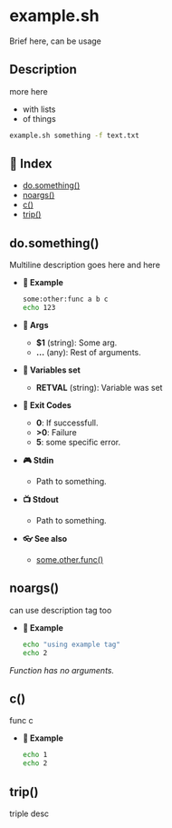 # example.sh

Brief here, can be usage

## Description

more here
* with lists
* of things

```bash
example.sh something -f text.txt
```

## 📇 Index

* [do.something()](#dosomething)
* [noargs()](#noargs)
* [c()](#c)
* [trip()](#trip)

## do.something()

Multiline description goes here
and here

* __🔧 Example__

  ```bash
  some:other:func a b c
  echo 123
  ```

* __🔌 Args__

  * __$1__ (string): Some arg.
  * __...__ (any): Rest of arguments.

* __🎯 Variables set__

  * __RETVAL__ (string): Variable was set

* __🔢 Exit Codes__

  * **0**:  If successfull.
  * **>0**: Failure
  * **5**:  some specific error.

* __🎮 Stdin__

  * Path to something.

* __📺 Stdout__

  * Path to something.

* __👓 See also__

  * [some.other.func()](#someotherfunc)

## noargs()

can use description tag too

* __🔧 Example__

  ```bash
  echo "using example tag"
  echo 2
  ```

_Function has no arguments._

## c()

func c

* __🔧 Example__

  ```bash
  echo 1
  echo 2
  ```

## trip()

triple desc
